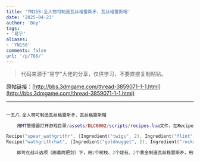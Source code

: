 ```yaml
---
title: 'YN158-全人物可制造瓦丝格雷斯矛、瓦丝格雷斯帽'
date: '2025-04-23'
author: 'Bny'
tags:
- '易宁'
aliases:
- 'YN158'
comments: false
url: '/p/766/'
---
```


> 代码来源于“易宁”大佬的分享，仅供学习，不要直接复制粘贴。

原帖链接：[http://bbs.3dmgame.com/thread-3859071-1-1.html](http://bbs.3dmgame.com/thread-3859071-1-1.html)

---

```lua  

一五八.全人物可制造瓦丝格雷斯矛、瓦丝格雷斯帽

	用MT管理器打开游戏目录/assets/DLC0002/scripts/recipes.lua文件，在Recipe("trap_teeth", {Ingredient("log", 1),Ingredient("rope", 1),Ingredient("houndstooth", 1)}, RECIPETABS.WAR,  TECH.SCIENCE_TWO)的下一行插入以下内容：

Recipe("spear_wathgrithr", {Ingredient("twigs", 2), Ingredient("flint", 2), Ingredient("goldnugget", 2)}, RECIPETABS.WAR, TECH.SCIENCE_ONE, nil, nil, nil, nil, true)
Recipe("wathgrithrhat", {Ingredient("goldnugget", 2), Ingredient("rocks", 2)}, RECIPETABS.WAR, TECH.SCIENCE_ONE, nil, nil, nil, nil, true)

	即可在战斗选项（画着两把剑）下，用2个树枝、2个燧石、2个黄金制造瓦丝格雷斯矛，用2个黄金、2个石头制造瓦丝格雷斯帽

```  


